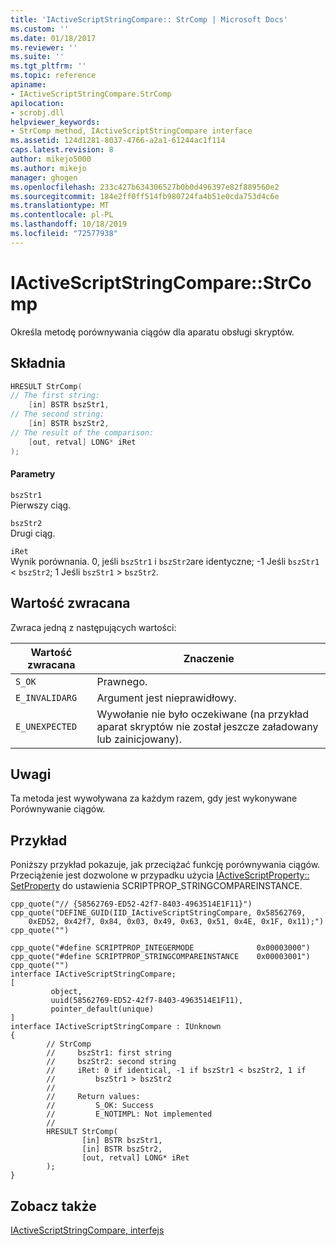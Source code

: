 ```yaml
---
title: 'IActiveScriptStringCompare:: StrComp | Microsoft Docs'
ms.custom: ''
ms.date: 01/18/2017
ms.reviewer: ''
ms.suite: ''
ms.tgt_pltfrm: ''
ms.topic: reference
apiname:
- IActiveScriptStringCompare.StrComp
apilocation:
- scrobj.dll
helpviewer_keywords:
- StrComp method, IActiveScriptStringCompare interface
ms.assetid: 124d1281-8037-4766-a2a1-61244ac1f114
caps.latest.revision: 8
author: mikejo5000
ms.author: mikejo
manager: ghogen
ms.openlocfilehash: 233c427b634306527b0b0d496397e82f889560e2
ms.sourcegitcommit: 184e2ff0ff514fb980724fa4b51e0cda753d4c6e
ms.translationtype: MT
ms.contentlocale: pl-PL
ms.lasthandoff: 10/18/2019
ms.locfileid: "72577938"
---
```

# <a name="iactivescriptstringcomparestrcomp"></a>IActiveScriptStringCompare::StrComp
Określa metodę porównywania ciągów dla aparatu obsługi skryptów.  
  
## <a name="syntax"></a>Składnia  
  
```cpp
HRESULT StrComp(  
// The first string:  
    [in] BSTR bszStr1,    
// The second string:   
    [in] BSTR bszStr2,    
// The result of the comparison:  
    [out, retval] LONG* iRet   
);  
```  
  
#### <a name="parameters"></a>Parametry  
 `bszStr1`  
 Pierwszy ciąg.  
  
 `bszStr2`  
 Drugi ciąg.  
  
 `iRet`  
 Wynik porównania. 0, jeśli `bszStr1` i `bszStr2`are identyczne; -1 Jeśli `bszStr1`  <  `bszStr2`; 1 Jeśli `bszStr1`  >  `bszStr2`.  
  
## <a name="return-value"></a>Wartość zwracana  
 Zwraca jedną z następujących wartości:  
  
|Wartość zwracana|Znaczenie|  
|------------------|-------------|  
|`S_OK`|Prawnego.|  
|`E_INVALIDARG`|Argument jest nieprawidłowy.|  
|`E_UNEXPECTED`|Wywołanie nie było oczekiwane (na przykład aparat skryptów nie został jeszcze załadowany lub zainicjowany).|  
  
## <a name="remarks"></a>Uwagi  
 Ta metoda jest wywoływana za każdym razem, gdy jest wykonywane Porównywanie ciągów.  
  
## <a name="example"></a>Przykład  
 Poniższy przykład pokazuje, jak przeciążać funkcję porównywania ciągów. Przeciążenie jest dozwolone w przypadku użycia [IActiveScriptProperty:: SetProperty](../../winscript/reference/iactivescriptproperty-setproperty.md) do ustawienia SCRIPTPROP_STRINGCOMPAREINSTANCE.  
  
```cpp#  
cpp_quote("// {58562769-ED52-42f7-8403-4963514E1F11}")  
cpp_quote("DEFINE_GUID(IID_IActiveScriptStringCompare, 0x58562769,   
    0xED52, 0x42f7, 0x84, 0x03, 0x49, 0x63, 0x51, 0x4E, 0x1F, 0x11);")  
cpp_quote("")  
  
cpp_quote("#define SCRIPTPROP_INTEGERMODE              0x00003000")  
cpp_quote("#define SCRIPTPROP_STRINGCOMPAREINSTANCE    0x00003001")  
cpp_quote("")  
interface IActiveScriptStringCompare;  
[  
         object,  
         uuid(58562769-ED52-42f7-8403-4963514E1F11),  
         pointer_default(unique)  
]  
interface IActiveScriptStringCompare : IUnknown  
{  
        // StrComp  
        //     bszStr1: first string  
        //     bszStr2: second string  
        //     iRet: 0 if identical, -1 if bszStr1 < bszStr2, 1 if   
        //         bszStr1 > bszStr2  
        //            
        //     Return values:  
        //         S_OK: Success  
        //         E_NOTIMPL: Not implemented  
        //  
        HRESULT StrComp(  
                [in] BSTR bszStr1,  
                [in] BSTR bszStr2,  
                [out, retval] LONG* iRet  
        );  
}  
```  
  
## <a name="see-also"></a>Zobacz także  
 [IActiveScriptStringCompare, interfejs](../../winscript/reference/iactivescriptstringcompare-interface.md)